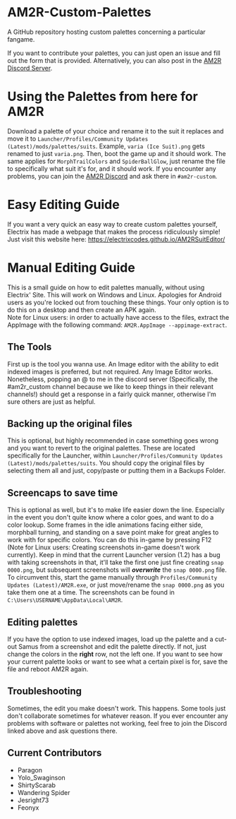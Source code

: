 # AM2R-Custom-Palettes
A GitHub repository hosting custom palettes concerning a particular fangame.

If you want to contribute your palettes, you can just open an issue and fill out the form that is provided.
Alternatively, you can also post in the [AM2R Discord Server](https://discord.gg/YTQnkAJ).

# Using the Palettes from here for AM2R
Download a palette of your choice and rename it to the suit it replaces and move it to `Launcher/Profiles/Community Updates (Latest)/mods/palettes/suits`. Example, `varia (Ice Suit).png` gets renamed to just `varia.png`. Then, boot the game up and it should work. The same applies for `MorphTrailColors` and `SpiderBallGlow`, just rename the file to specifically what suit it's for, and it should work.
If you encounter any problems, you can join the [AM2R Discord](https://discord.gg/YTQnkAJ) and ask there in `#am2r-custom`.

# Easy Editing Guide
If you want a very quick an easy way to create custom palettes yourself, Electrix has made a webpage that makes the process ridiculously simple!  
Just visit this website here: https://electrixcodes.github.io/AM2RSuitEditor/

# Manual Editing Guide
This is a small guide on how to edit palettes manually, without using Electrix' Site.
This will work on Windows and Linux. Apologies for Android users as you're locked out from touching these things. Your only option is to do this on a desktop and then create an APK again.  
Note for Linux users: in order to actually have access to the files, extract the AppImage with the following command: `AM2R.AppImage --appimage-extract`.

## The Tools
First up is the tool you wanna use. An Image editor with the ability to edit indexed images is preferred, but not required. Any Image Editor works. Nonetheless, popping an @ to me in the discord server (Specifically, the #am2r_custom channel because we like to keep things in their relevant channels!) should get a response in a fairly quick manner, otherwise I'm sure others are just as helpful.

## Backing up the original files
This is optional, but highly recommended in case something goes wrong and you want to revert to the original palettes. These are located specifically for the Launcher, within `Launcher/Profiles/Community Updates (Latest)/mods/palettes/suits`. You should copy the original files by selecting them all and just, copy/paste or putting them in a Backups Folder.

## Screencaps to save time
This is optional as well, but it's to make life easier down the line. Especially in the event you don't quite know where a color goes, and want to do a color lookup. Some frames in the idle animations facing either side, morphball turning, and standing on a save point make for great angles to work with for specific colors. You can do this in-game by pressing F12 (Note for Linux users: Creating screenshots in-game doesn't work currently).
Keep in mind that the current Launcher version (1.2) has a bug with taking screenshots in that, it'll take the first one just fine creating `snap 0000.png`, but subsequent screenshots will ***overwrite*** the `snap 0000.png` file. To circumvent this, start the game manually through `Profiles/Community Updates (Latest)/AM2R.exe`, or just move/rename the `snap 0000.png` as you take them one at a time. The screenshots can be found in `C:\Users\USERNAME\AppData\Local\AM2R`.

## Editing palettes
If you have the option to use indexed images, load up the palette and a cut-out Samus from a screenshot and edit the palette directly. If not, just change the colors in the **right** row, not the left one.
If you want to see how your current palette looks or want to see what a certain pixel is for, save the file and reboot AM2R again.

## Troubleshooting
Sometimes, the edit you make doesn't work. This happens. Some tools just don't collaborate sometimes for whatever reason. If you ever encounter any problems with software or palettes not working, feel free to join the Discord linked above and ask questions there.

## Current Contributors
- Paragon
- Yolo_Swaginson
- ShirtyScarab
- Wandering Spider
- Jesright73
- Feonyx

